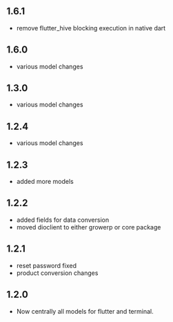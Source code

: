 ## 1.6.1
* remove flutter_hive blocking execution in native dart

## 1.6.0
* various model changes

## 1.3.0
* various model changes

## 1.2.4
* various model changes

## 1.2.3
* added more models

## 1.2.2
* added fields for data conversion
* moved dioclient to either growerp or core package

## 1.2.1
* reset password fixed
* product conversion changes

## 1.2.0
* Now centrally all models for flutter and terminal.


